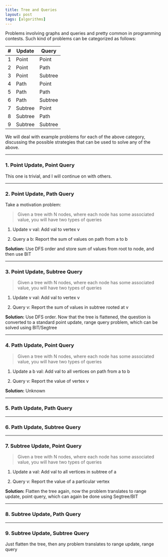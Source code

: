 ```yaml
---
title: Tree and Queries
layout: post
tags: [algorithms]
---
```


Problems involving graphs and queries and pretty common in programming contests. Such kind of problems can be categorized as follows:

\# | Update | Query
---|--------|------
1  | Point  | Point
2  | Point  | Path
3  | Point  | Subtree
4  | Path   | Point
5  | Path   | Path
6  | Path   | Subtree
7  | Subtree| Point
8  | Subtree| Path
9  | Subtree| Subtree


We will deal with example problems for each of the above category, discussing the possible strategies that can be used to solve any of the above.

---

### 1. Point Update, Point Query

This one is trivial, and I will continue on with others.

---

### 2. Point Update, Path Query

Take a motivation problem:

> Given a tree with N nodes, where each node has some associated value, you will have two types of queries

1. Update v val: Add val to vertex v

2. Query a b: Report the sum of values on path from a to b

**Solution:** Use DFS order and store sum of values from root to node, and then use BIT

---

### 3. Point Update, Subtree Query

> Given a tree with N nodes, where each node has some associated value, you will have two types of queries

1. Update v val: Add val to vertex v

2. Query v: Report the sum of values in subtree rooted at v

**Solution:** Use DFS order. Now that the tree is flattened, the question is converted to a standard point update, range query problem, which can be solved using BIT/Segtree

---

### 4. Path Update, Point Query

> Given a tree with N nodes, where each node has some associated value, you will have two types of queries

1. Update a b val: Add val to all vertices on path from a to b

2. Query v: Report the value of vertex v

**Solution:** Unknown

---

### 5. Path Update, Path Query

---

### 6. Path Update, Subtree Query

---

### 7. Subtree Update, Point Query

> Given a tree with N nodes, where each node has some associated value, you will have two types of queries

1. Update a val: Add val to all vertices in subtree of a

2. Query v: Report the value of a particular vertex

**Solution:** Flatten the tree again, now the problem translates to range update, point query, which can again be done using Segtree/BIT

---

### 8. Subtree Update, Path Query

---

### 9. Subtree Update, Subtree Query

Just flatten the tree, then any problem translates to range update, range query
